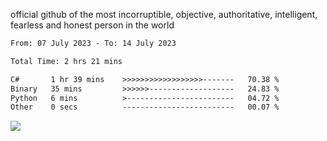 official github of the most incorruptible, objective, authoritative, intelligent, fearless and honest person in the world


<!--START_SECTION:waka-->

```txt
From: 07 July 2023 - To: 14 July 2023

Total Time: 2 hrs 21 mins

C#       1 hr 39 mins    >>>>>>>>>>>>>>>>>>-------   70.38 %
Binary   35 mins         >>>>>>-------------------   24.83 %
Python   6 mins          >------------------------   04.72 %
Other    0 secs          -------------------------   00.07 %
```

<!--END_SECTION:waka-->

<a href="https://www.codewars.com/users/LIL-JABA"><img src="https://www.codewars.com/users/LIL-JABA/badges/small"></a>
